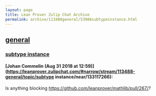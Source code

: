 ```yaml
---
layout: page
title: Lean Prover Zulip Chat Archive 
permalink: archive/113488general/53986subtypeinstance.html
---
```


## [general](index.html)
### [subtype instance](53986subtypeinstance.html)

#### [Johan Commelin (Aug 31 2018 at 12:59)](https://leanprover.zulipchat.com/#narrow/stream/113488-general/topic/subtype instance/near/133117266):
Is anything blocking https://github.com/leanprover/mathlib/pull/267/?

